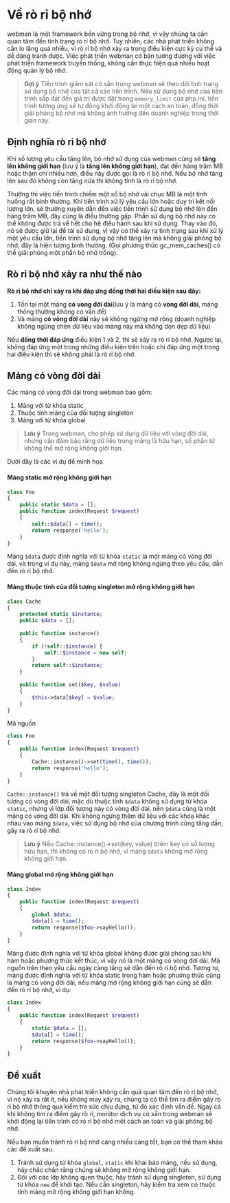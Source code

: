 # Về rò rỉ bộ nhớ
webman là một framework bền vững trong bộ nhớ, vì vậy chúng ta cần quan tâm đến tình trạng rò rỉ bộ nhớ. Tuy nhiên, các nhà phát triển không cần lo lắng quá nhiều, vì rò rỉ bộ nhớ xảy ra trong điều kiện cực kỳ cụ thể và dễ dàng tránh được. Việc phát triển webman cơ bản tương đương với việc phát triển framework truyền thống, không cần thực hiện quá nhiều hoạt động quản lý bộ nhớ.

> **Gợi ý**
> Tiến trình giám sát có sẵn trong webman sẽ theo dõi tình trạng sử dụng bộ nhớ của tất cả các tiến trình. Nếu sử dụng bộ nhớ của tiến trình sắp đạt đến giá trị được đặt trong `memory_limit` của php.ini, tiến trình tương ứng sẽ tự động khởi động lại một cách an toàn, đồng thời giải phóng bộ nhớ mà không ảnh hưởng đến doanh nghiệp trong thời gian này.

## Định nghĩa rò rỉ bộ nhớ
Khi số lượng yêu cầu tăng lên, bộ nhớ sử dụng của webman cũng sẽ **tăng lên không giới hạn** (lưu ý là **tăng lên không giới hạn**), đạt đến hàng trăm MB hoặc thậm chí nhiều hơn, điều này được gọi là rò rỉ bộ nhớ.
Nếu bộ nhớ tăng lên sau đó không còn tăng nữa thì không tính là rò rỉ bộ nhớ.

Thường thì việc tiến trình chiếm một số bộ nhớ vài chục MB là một tình huống rất bình thường. Khi tiến trình xử lý yêu cầu lớn hoặc duy trì kết nối lượng lớn, sẽ thường xuyên dẫn đến việc tiến trình sử dụng bộ nhớ lên đến hàng trăm MB, đây cũng là điều thường gặp. Phần sử dụng bộ nhớ này có thể không được trả về hết cho hệ điều hành sau khi sử dụng. Thay vào đó, nó sẽ được giữ lại để tái sử dụng, vì vậy có thể xảy ra tình trạng sau khi xử lý một yêu cầu lớn, tiến trình sử dụng bộ nhớ tăng lên mà không giải phóng bộ nhớ, đây là hiện tượng bình thường. (Gọi phương thức gc_mem_caches() có thể giải phóng một phần bộ nhớ trống).

## Rò rỉ bộ nhớ xảy ra như thế nào
**Rò rỉ bộ nhớ chỉ xảy ra khi đáp ứng đồng thời hai điều kiện sau đây:**
1. Tồn tại một mảng **có vòng đời dài**(lưu ý là mảng có **vòng đời dài**, mảng thông thường không có vấn đề)
2. Và mảng **có vòng đời dài** này sẽ không ngừng mở rộng (doanh nghiệp không ngừng chèn dữ liệu vào mảng này mà không dọn dẹp dữ liệu)

Nếu **đồng thời đáp ứng** điều kiện 1 và 2, thì sẽ xảy ra rò rỉ bộ nhớ. Ngược lại, không đáp ứng một trong những điều kiện trên hoặc chỉ đáp ứng một trong hai điều kiện thì sẽ không phải là rò rỉ bộ nhớ.

## Mảng có vòng đời dài

Các mảng có vòng đời dài trong webman bao gồm:
1. Mảng với từ khóa static
2. Thuộc tính mảng của đối tượng singleton
3. Mảng với từ khóa global

> **Lưu ý**
> Trong webman, cho phép sử dụng dữ liệu với vòng đời dài, nhưng cần đảm bảo rằng dữ liệu trong mảng là hữu hạn, số phần tử không thể mở rộng không giới hạn.

Dưới đây là các ví dụ để minh họa

#### Mảng static mở rộng không giới hạn
```php
class Foo
{
    public static $data = [];
    public function index(Request $request)
    {
        self::$data[] = time();
        return response('hello');
    }
}
```

Mảng `$data` được định nghĩa với từ khóa `static` là một mảng có vòng đời dài, và trong ví dụ này, mảng `$data` mở rộng không ngừng theo yêu cầu, dẫn đến rò rỉ bộ nhớ.

#### Mảng thuộc tính của đối tượng singleton mở rộng không giới hạn
```php
class Cache
{
    protected static $instance;
    public $data = [];
    
    public function instance()
    {
        if (!self::$instance) {
            self::$instance = new self;
        }
        return self::$instance;
    }
    
    public function set($key, $value)
    {
        $this->data[$key] = $value;
    }
}
```

Mã nguồn

```php
class Foo
{
    public function index(Request $request)
    {
        Cache::instance()->set(time(), time());
        return response('hello');
    }
}
```

`Cache::instance()` trả về một đối tượng singleton Cache, đây là một đối tượng có vòng đời dài, mặc dù thuộc tính `$data` không sử dụng từ khóa `static`, nhưng vì lớp đối tượng này có vòng đời dài, nên `$data` cũng là một mảng có vòng đời dài. Khi không ngừng thêm dữ liệu với các khóa khác nhau vào mảng `$data`, việc sử dụng bộ nhớ của chương trình cũng tăng dần, gây ra rò rỉ bộ nhớ.

> **Lưu ý**
> Nếu Cache::instance()->set(key, value) thêm key có số lượng hữu hạn, thì không có rò rỉ bộ nhớ, vì mảng `$data` không mở rộng không giới hạn.

#### Mảng global mở rộng không giới hạn
```php
class Index
{
    public function index(Request $request)
    {
        global $data;
        $data[] = time();
        return response($foo->sayHello());
    }
}
```
Mảng được định nghĩa với từ khóa global không được giải phóng sau khi hàm hoặc phương thức kết thúc, vì vậy nó là một mảng có vòng đời dài. Mã nguồn trên theo yêu cầu ngày càng tăng sẽ dẫn đến rò rỉ bộ nhớ. Tương tự, mảng được định nghĩa với từ khóa static trong hàm hoặc phương thức cũng là mảng có vòng đời dài, nếu mảng mở rộng không giới hạn cũng sẽ dẫn đến rò rỉ bộ nhớ, ví dụ:
```php
class Index
{
    public function index(Request $request)
    {
        static $data = [];
        $data[] = time();
        return response($foo->sayHello());
    }
}
```

## Đề xuất
Chúng tôi khuyên nhà phát triển không cần quá quan tâm đến rò rỉ bộ nhớ, vì nó xảy ra rất ít, nếu không may xảy ra, chúng ta có thể tìm ra điểm gây rò rỉ bộ nhớ thông qua kiểm tra sức chịu đựng, từ đó xác định vấn đề. Ngay cả khi không tìm ra điểm gây rò rỉ, monitor dịch vụ có sẵn trong webman sẽ khởi động lại tiến trình có rò rỉ bộ nhớ một cách an toàn và giải phóng bộ nhớ.

Nếu bạn muốn tránh rò rỉ bộ nhớ càng nhiều càng tốt, bạn có thể tham khảo các đề xuất sau.
1. Tránh sử dụng từ khóa `global`, `static` khi khai báo mảng, nếu sử dụng, hãy chắc chắn rằng chúng sẽ không mở rộng không giới hạn.
2. Đối với các lớp không quen thuộc, hãy tránh sử dụng singleton, sử dụng từ khóa `new` để khởi tạo. Nếu cần singleton, hãy kiểm tra xem có thuộc tính mảng mở rộng không giới hạn không.
